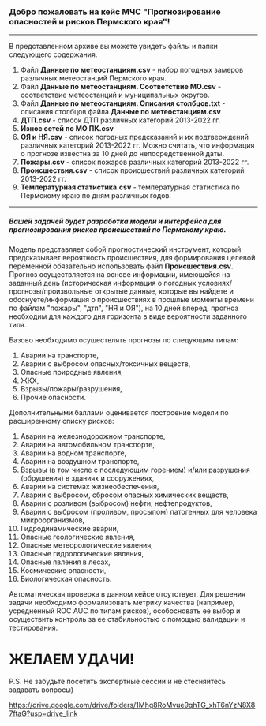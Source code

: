 ### Добро пожаловать на кейс МЧС "Прогнозирование опасностей и рисков Пермского края"!
*** 
В представленном архиве вы можете увидеть файлы и папки следующего содержания.

1. Файл **Данные по метеостанциям.csv** - набор погодных замеров различных метеостанций Пермского края.
2. Файл **Данные по метеостанциям. Соответствие МО.csv** - соответствие метеостанций и муниципальных округов.
3. Файл **Данные по метеостанциям. Описания столбцов.txt** - описания столбцов файла **Данные по метеостанциям.csv**
4. **ДТП.csv** - список ДТП различных категорий 2013-2022 гг.
5. **Износ сетей по МО ПК.csv**
6. **ОЯ и НЯ.csv** - список погодных предсказаний и их подтверждений различных категорий 2013-2022 гг. Можно считать, что информация о прогнозе известна за 10 дней до непосредственной даты. 
7. **Пожары.csv** - список пожаров различных категорий 2013-2022 гг.
8. **Происшествия.csv** - список происшествий различных категорий 2013-2022 гг.
9. **Температурная статистика.csv** - температурная статистика по Пермскому краю по дням различных годов.

***

##### Вашей задачей будет разработка модели и интерфейса для прогнозирования рисков происшествий по Пермскому краю.

Модель представляет собой прогностический инструмент, который предсказывает вероятность происшествия, для формирования целевой переменной обязательно использовать файл **Происшествия.csv**. Прогноз осуществляется на основе информации, имеющейся на заданный день (историческая информация о погодных условиях/прогнозы/произвольные открытые данные, которые вы найдете и обоснуете/информация о происшествиях в прошлые моменты времени по файлам "пожары", "дтп", "НЯ и ОЯ"), на 10 дней вперед, прогноз необходим для каждого дня горизонта в виде вероятности заданного типа. 

Базово необходимо осуществлять прогнозы по следующим типам:
1. Аварии на транспорте,
2. Аварии с выбросом опасных/токсичных веществ,
3. Опасные природные явления,
4. ЖКХ,
5. Взрывы/пожары/разрушения,
6. Прочие опасности.

Дополнительными баллами оценивается построение модели по расширенному списку рисков:
1. Аварии на железнодорожном транспорте,
2. Аварии на автомобильном транспорте,
3. Аварии на водном транспорте,
4. Аварии на воздушном транспорте,
5. Взрывы (в том числе с последующим горением) и/или разрушения (обрушения) в зданиях и сооружениях,
6. Аварии на системах жизнеобеспечения,
7. Аварии с выбросом, сбросом опасных химических веществ,
8. Аварии с розливом (выбросом) нефти, нефтепродуктов,
9. Аварии с выбросом (проливом, просыпом) патогенных для человека микроорганизмов,
10. Гидродинамические аварии,
11. Опасные геологические явления, 
12. Опасные метеорологические явления, 
13. Опасные гидрологические явления,
14. Опасные явления в лесах,
15. Космические опасности,
16. Биологическая опасность.

Автоматическая проверка в данном кейсе отсутствует. Для решения задачи необходимо формализовать метрику качества (например, усредненный ROC AUC по типам рисков), особосновать ее выбор и осуществить контроль за ее стабильностью с помощью валидации и тестирования. 

# ЖЕЛАЕМ УДАЧИ!

P.S. Не забудьте посетить экспертные сессии и не стесняйтесь задавать вопросы)

https://drive.google.com/drive/folders/1Mhg8RoMvue9qhTG_xhT6nYzN8X87ftaG?usp=drive_link
